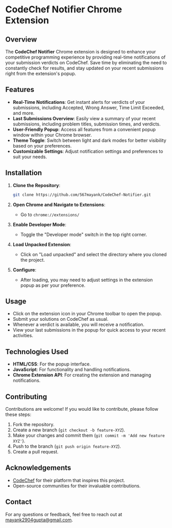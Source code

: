 # CodeChef Notifier Chrome Extension

## Overview

The **CodeChef Notifier** Chrome extension is designed to enhance your competitive programming experience by providing real-time notifications of your submission verdicts on CodeChef. Save time by eliminating the need to constantly check for results, and stay updated on your recent submissions right from the extension's popup.

## Features

- **Real-Time Notifications**: Get instant alerts for verdicts of your submissions, including Accepted, Wrong Answer, Time Limit Exceeded, and more.
- **Last Submissions Overview**: Easily view a summary of your recent submissions, including problem titles, submission times, and verdicts.
- **User-Friendly Popup**: Access all features from a convenient popup window within your Chrome browser.
- **Theme Toggle**: Switch between light and dark modes for better visibility based on your preferences.
- **Customizable Settings**: Adjust notification settings and preferences to suit your needs.

## Installation

1. **Clone the Repository**:
   ```bash
   git clone https://github.com/567mayank/CodeChef-Notifier.git
   ```
   
2. **Open Chrome and Navigate to Extensions**:
   - Go to `chrome://extensions/`
   
3. **Enable Developer Mode**:
   - Toggle the "Developer mode" switch in the top right corner.

4. **Load Unpacked Extension**:
   - Click on "Load unpacked" and select the directory where you cloned the project.

5. **Configure**:
   - After loading, you may need to adjust settings in the extension popup as per your preference.

## Usage

- Click on the extension icon in your Chrome toolbar to open the popup.
- Submit your solutions on CodeChef as usual.
- Whenever a verdict is available, you will receive a notification.
- View your last submissions in the popup for quick access to your recent activities.

## Technologies Used

- **HTML/CSS**: For the popup interface.
- **JavaScript**: For functionality and handling notifications.
- **Chrome Extension API**: For creating the extension and managing notifications.

## Contributing

Contributions are welcome! If you would like to contribute, please follow these steps:

1. Fork the repository.
2. Create a new branch (`git checkout -b feature-XYZ`).
3. Make your changes and commit them (`git commit -m 'Add new feature XYZ'`).
4. Push to the branch (`git push origin feature-XYZ`).
5. Create a pull request.

## Acknowledgements

- [CodeChef](https://www.codechef.com) for their platform that inspires this project.
- Open-source communities for their invaluable contributions.

## Contact

For any questions or feedback, feel free to reach out at [mayank2904gupta@gmail.com](mailto:mayank2904gupta@gmail.com).